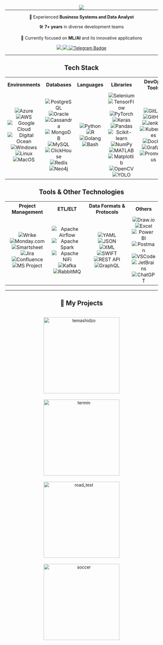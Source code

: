 <p align="center" style="margin-bottom: 0;">
  <a href="https://github.com/Temashidzo">
    <img src="https://github.com/user-attachments/assets/596cb5b6-7751-4e57-b475-a6d4d7dd901a" />
  </a>
</p>

<hr style="margin-top: 0;"/>

<div align="center">
 
 💼 Experienced **Business Systems and Data Analyst**  
 
 🛠️ **7+ years** in diverse development teams
 
 🤖 Currently focused on **ML/AI** and its innovative applications

 </div>
 
<div align="center"> 
  <a href="mailto:artem.polotovskii@gmail.com">
    <img src="https://img.shields.io/badge/Gmail-333333?style=for-the-badge&logo=gmail&logoColor=red" />
  </a>
  <a href="https://www.linkedin.com/in/artem-polotovskii-357372266/" target="_blank">
    <img src="https://img.shields.io/badge/LinkedIn-0077B5?style=for-the-badge&logo=linkedin&logoColor=white" target="_blank" />
  </a>
  <a href="https://t.me/temashidzo">
    <img src="https://img.shields.io/badge/Telegram-2CA5E0?style=for-the-badge&logo=telegram&logoColor=white" alt="Telegram Badge"/>
  </a>
</div>

<hr/>
 
<div align="center">
    <h2 align="center">Tech Stack</h2>

<table align="center">
  <tr>
    <th align="center">Environments</th>
    <th align="center">Databases</th>
    <th align="center">Languages</th>
    <th align="center">Libraries</th>
    <th align="center">DevOps Tools</th>
  </tr>
  <tr>
    <td align="center">
      <img src="https://img.shields.io/badge/Microsoft%20Azure-0089D6?style=for-the-badge&logo=microsoft&logoColor=white" alt="Azure"/>
      <br>
      <img src="https://img.shields.io/badge/Amazon%20AWS-FF9900?style=for-the-badge&logo=amazon&logoColor=white" alt="AWS"/>
      <br>
      <img src="https://img.shields.io/badge/Google%20Cloud-4285F4?style=for-the-badge&logo=google-cloud&logoColor=white" alt="Google Cloud"/>
      <br>
      <img src="https://img.shields.io/badge/Digital%20Ocean-0080FF?style=for-the-badge&logo=digitalocean&logoColor=white" alt="Digital Ocean"/>
      <br>
      <img src="https://img.shields.io/badge/Windows-0078D6?style=for-the-badge&logo=windows&logoColor=white" alt="Windows"/>
      <br>
      <img src="https://img.shields.io/badge/Linux-FCC624?style=for-the-badge&logo=linux&logoColor=black" alt="Linux"/>
      <br>
      <img src="https://img.shields.io/badge/MacOS-000000?style=for-the-badge&logo=apple&logoColor=white" alt="MacOS"/>
    </td>
    <td align="center">
      <img src="https://img.shields.io/badge/PostgreSQL-336791?style=for-the-badge&logo=postgresql&logoColor=white" alt="PostgreSQL"/>
      <br>
      <img src="https://img.shields.io/badge/Oracle-F80000?style=for-the-badge&logo=oracle&logoColor=white" alt="Oracle"/>
      <br>
      <img src="https://img.shields.io/badge/Cassandra-1287B1?style=for-the-badge&logo=apache-cassandra&logoColor=white" alt="Cassandra"/>
      <br>
      <img src="https://img.shields.io/badge/MongoDB-47A248?style=for-the-badge&logo=mongodb&logoColor=white" alt="MongoDB"/>
      <br>
      <img src="https://img.shields.io/badge/MySQL-4479A1?style=for-the-badge&logo=mysql&logoColor=white" alt="MySQL"/>
      <br>
      <img src="https://img.shields.io/badge/ClickHouse-FFCC01?style=for-the-badge&logo=clickhouse&logoColor=black" alt="ClickHouse"/>
      <br>
      <img src="https://img.shields.io/badge/Redis-DC382D?style=for-the-badge&logo=redis&logoColor=white" alt="Redis"/>
      <br>
      <img src="https://img.shields.io/badge/Neo4j-008CC1?style=for-the-badge&logo=neo4j&logoColor=white" alt="Neo4j"/> 
    </td>
    <td align="center">
      <img src="https://img.shields.io/badge/Python-3776AB?style=for-the-badge&logo=python&logoColor=white" alt="Python"/>
      <br>
      <img src="https://img.shields.io/badge/R-276DC3?style=for-the-badge&logo=r&logoColor=white" alt="R"/>
      <br>
      <img src="https://img.shields.io/badge/Go-00ADD8?style=for-the-badge&logo=go&logoColor=white" alt="Golang"/>
      <br>
      <img src="https://img.shields.io/badge/Bash-4EAA25?style=for-the-badge&logo=gnu-bash&logoColor=white" alt="Bash"/>
    </td>
    <td align="center">
      <img src="https://img.shields.io/badge/Selenium-43B02A?style=for-the-badge&logo=selenium&logoColor=white" alt="Selenium"/>
      <br>
      <img src="https://img.shields.io/badge/TensorFlow-FF6F00?style=for-the-badge&logo=tensorflow&logoColor=white" alt="TensorFlow"/>
      <br>
      <img src="https://img.shields.io/badge/PyTorch-EE4C2C?style=for-the-badge&logo=pytorch&logoColor=white" alt="PyTorch"/>
      <br>
      <img src="https://img.shields.io/badge/Keras-D00000?style=for-the-badge&logo=keras&logoColor=white" alt="Keras"/>
      <br>
      <img src="https://img.shields.io/badge/Pandas-150458?style=for-the-badge&logo=pandas&logoColor=white" alt="Pandas"/>
      <br>
      <img src="https://img.shields.io/badge/scikit--learn-F7931E?style=for-the-badge&logo=scikit-learn&logoColor=white" alt="Scikit-learn"/>
      <br>
      <img src="https://img.shields.io/badge/NumPy-013243?style=for-the-badge&logo=numpy&logoColor=white" alt="NumPy"/>
      <br>
      <img src="https://img.shields.io/badge/MATLAB-0076A8?style=for-the-badge&logo=mathworks&logoColor=white" alt="MATLAB"/>
      <br>
      <img src="https://img.shields.io/badge/Matplotlib-3776AB?style=for-the-badge&logo=python&logoColor=white" alt="Matplotlib"/>
      <br>
      <img src="https://img.shields.io/badge/OpenCV-5C3EE8?style=for-the-badge&logo=opencv&logoColor=white" alt="OpenCV"/>
      <br>
      <img src="https://img.shields.io/badge/YOLO-808080?style=for-the-badge&logo=yolo&logoColor=white" alt="YOLO"/>
    </td>
    <td align="center">
      <img src="https://img.shields.io/badge/GitLab-330F63?style=for-the-badge&logo=gitlab&logoColor=white" alt="GitLab"/>
      <br>
      <img src="https://img.shields.io/badge/GitHub-181717?style=for-the-badge&logo=github&logoColor=white" alt="GitHub"/>
      <br>
      <img src="https://img.shields.io/badge/Jenkins-D24939?style=for-the-badge&logo=jenkins&logoColor=white" alt="Jenkins"/>
      <br>
      <img src="https://img.shields.io/badge/Kubernetes-326CE5?style=for-the-badge&logo=kubernetes&logoColor=white" alt="Kubernetes"/>
      <br>
      <img src="https://img.shields.io/badge/Docker-2496ED?style=for-the-badge&logo=docker&logoColor=white" alt="Docker"/>
      <br>
      <img src="https://img.shields.io/badge/Grafana-F46800?style=for-the-badge&logo=grafana&logoColor=white" alt="Grafana"/>
      <br>
      <img src="https://img.shields.io/badge/Prometheus-E6522C?style=for-the-badge&logo=prometheus&logoColor=white" alt="Prometheus"/>
    </td>
  </tr>
</table>

<h2 align="center">Tools & Other Technologies</h2>

<table align="center">
  <tr>
    <th align="center">Project Management</th>
    <th align="center">ETL/ELT</th>
    <th align="center">Data Formats & Protocols</th>
    <th align="center">Others</th>
  </tr>
  <tr>
    <td align="center">
      <img src="https://img.shields.io/badge/Wrike-00C300?style=for-the-badge&logo=wrike&logoColor=white" alt="Wrike"/>
      <br>
      <img src="https://img.shields.io/badge/Monday.com-FF5A1F?style=for-the-badge&logo=monday&logoColor=white" alt="Monday.com"/>
      <br>
      <img src="https://img.shields.io/badge/Smartsheet-0033A0?style=for-the-badge&logo=smartsheet&logoColor=white" alt="Smartsheet"/>
      <br>
      <img src="https://img.shields.io/badge/Jira-0052CC?style=for-the-badge&logo=jira&logoColor=white" alt="Jira"/>
      <br>
      <img src="https://img.shields.io/badge/Confluence-172B4D?style=for-the-badge&logo=confluence&logoColor=white" alt="Confluence"/>
      <br>
      <img src="https://img.shields.io/badge/MS%20Project-217346?style=for-the-badge&logo=microsoft-project&logoColor=white" alt="MS Project"/>
      <br>
    </td>
    <td align="center">
      <img src="https://img.shields.io/badge/Apache%20Airflow-017CEE?style=for-the-badge&logo=apache-airflow&logoColor=white" alt="Apache Airflow"/>
      <br>
      <img src="https://img.shields.io/badge/Apache%20Spark-E25A1C?style=for-the-badge&logo=apache-spark&logoColor=white" alt="Apache Spark"/>
      <br>
      <img src="https://img.shields.io/badge/Apache%20NiFi-000000?style=for-the-badge&logo=apache-nifi&logoColor=white" alt="Apache NiFi"/>
      <br>
      <img src="https://img.shields.io/badge/Kafka-231F20?style=for-the-badge&logo=apache-kafka&logoColor=white" alt="Kafka"/>
      <br>
      <img src="https://img.shields.io/badge/RabbitMQ-FF6600?style=for-the-badge&logo=rabbitmq&logoColor=white" alt="RabbitMQ"/>
    </td>
    <td align="center">
      <img src="https://img.shields.io/badge/YAML-000000?style=for-the-badge&logo=yaml&logoColor=white" alt="YAML"/>
      <br>
      <img src="https://img.shields.io/badge/JSON-000000?style=for-the-badge&logo=json&logoColor=white" alt="JSON"/>
      <br>
      <img src="https://img.shields.io/badge/XML-000000?style=for-the-badge&logo=xml&logoColor=white" alt="XML"/>
      <br>
      <img src="https://img.shields.io/badge/SWIFT-005587?style=for-the-badge&logo=globe&logoColor=white" alt="SWIFT"/>
      <br>
      <img src="https://img.shields.io/badge/REST%20API-000000?style=for-the-badge&logo=swagger&logoColor=white" alt="REST API"/>
      <br>
      <img src="https://img.shields.io/badge/GraphQL-E10098?style=for-the-badge&logo=graphql&logoColor=white" alt="GraphQL"/>
      <br>
    </td>
    <td align="center">
      <img src="https://img.shields.io/badge/Draw.io-0066FF?style=for-the-badge&logo=diagrams.net&logoColor=white" alt="Draw.io"/>
      <br>
      <img src="https://img.shields.io/badge/Excel-217346?style=for-the-badge&logo=microsoft-excel&logoColor=white" alt="Excel"/>
      <br>
      <img src="https://img.shields.io/badge/Power%20BI-F2C811?style=for-the-badge&logo=power-bi&logoColor=black" alt="Power BI"/>
      <br>
      <img src="https://img.shields.io/badge/Postman-FF6C37?style=for-the-badge&logo=postman&logoColor=white" alt="Postman"/>
      <br>
      <img src="https://img.shields.io/badge/VSCode-007ACC?style=for-the-badge&logo=visual-studio-code&logoColor=white" alt="VSCode"/>
      <br>
      <img src="https://img.shields.io/badge/JetBrains-000000?style=for-the-badge&logo=jetbrains&logoColor=white" alt="JetBrains"/>
      <br>
      <img src="https://img.shields.io/badge/ChatGPT-00A67E?style=for-the-badge&logo=openai&logoColor=white" alt="ChatGPT"/>
    </td>
  </tr>
</table>

<hr style="margin-top: 0;"/>

<div align="center">
  <h2>📁 My Projects</h2>
  <br>
</div>

<div style="display: flex; justify-content: center; gap: 20px; flex-wrap: wrap;">

  <!-- Card for temashidzo -->
  <a href="https://github.com/temashidzo/temashidzo">
    <img width="250" src="https://github-readme-stats.vercel.app/api/pin/?username=temashidzo&repo=temashidzo&theme=transparent&bg_color=ffffff&title_color=005f99&text_color=333333&icon_color=005f99&hide_border=false&border_color=005f99&border_width=2&show_icons=true&border_radius=12&font_size=14" alt="temashidzo">
  </a>

  <!-- Card for termin -->
  <a href="https://github.com/temashidzo/termin">
    <img width="250" src="https://github-readme-stats.vercel.app/api/pin/?username=temashidzo&repo=termin&theme=transparent&bg_color=ffffff&title_color=005f99&text_color=333333&icon_color=005f99&hide_border=false&border_color=005f99&border_width=2&show_icons=true&border_radius=12&font_size=14" alt="termin">
  </a>

  <!-- Card for road_test -->
  <a href="https://github.com/temashidzo/road_test">
    <img width="250" src="https://github-readme-stats.vercel.app/api/pin/?username=temashidzo&repo=road_test&theme=transparent&bg_color=ffffff&title_color=005f99&text_color=333333&icon_color=005f99&hide_border=false&border_color=005f99&border_width=2&show_icons=true&border_radius=12&font_size=14" alt="road_test">
  </a>

  <!-- Card for soccer -->
  <a href="https://github.com/temashidzo/soccer">
    <img width="250" src="https://github-readme-stats.vercel.app/api/pin/?username=temashidzo&repo=soccer&theme=transparent&bg_color=ffffff&title_color=005f99&text_color=333333&icon_color=005f99&hide_border=false&border_color=005f99&border_width=2&show_icons=true&border_radius=12&font_size=14" alt="soccer">
  </a>

</div>




</hr>
